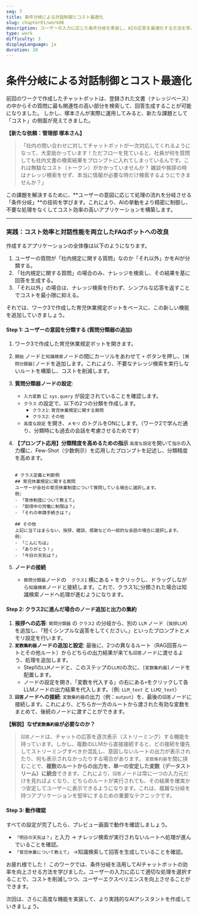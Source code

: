 ```yaml
---
seq: 7
title: 条件分岐による対話制御とコスト最適化
slug: chapter01/work06
description: ユーザーの入力に応じた条件分岐を実装し、AIの応答を最適化する方法を学ぶ
type: work
difficulty: 3
displayLanguage: ja
duration: 10
---
```


# 条件分岐による対話制御とコスト最適化

前回のワークで作成したチャットボットは、登録された文書（ナレッジベース）の中からその質問に最も関連性の高い部分を検索して、回答生成することが可能になりました。
しかし、塚本さんが実際に運用してみると、新たな課題として「コスト」の側面が見えてきました。

**【新たな依頼：管理部 塚本さん】**
> 「社内の問い合わせに対してチャットボットが一次対応してくれるようになって、大変助かっています！ただフローを見ていると、社員が何を質問しても社内文書の検索結果をプロンプトに入れてしまっているんです。これは無駄なコスト（トークン）がかかっていませんか？
> 雑談や挨拶の時はナレッジ検索をせず、本当に情報が必要な時だけ検索するようにできませんか？」

この課題を解決するために、**ユーザーの意図に応じて処理の流れを分岐させる「条件分岐」**の技術を学びます。これにより、AIの挙動をより精密に制御し、不要な処理をなくしてコスト効率の高いアプリケーションを構築します。

---

### 実践：コスト効率と対話性能を両立したFAQボットへの改良

作成するアプリケーションの全体像は以下のようになります。
1.  ユーザーの質問が「社内規定に関する質問」なのか「それ以外」かをAIが分類する。
2.  「社内規定に関する質問」の場合のみ、ナレッジを検索し、その結果を基に回答を生成する。
3.  「それ以外」の場合は、ナレッジ検索を行わず、シンプルな応答を返すことでコストを最小限に抑える。

それでは、ワーク3で作成した育児休業規定ボットをベースに、この新しい機能を追加していきましょう。

#### Step 1: ユーザーの意図を分類する (質問分類器の追加)

1.  ワーク3で作成した育児休業規定ボットを開きます。
2.  `開始` ノードと`知識検索`ノードの間にカーソルをあわせて `+` ボタンを押し、`[質問分類器]`ノードを追加します。これにより、不要なナレッジ検索を実行しないルートを構築し、コストを削減します。
3.  **質問分類器ノードの設定**:
    * `入力変数` に `sys.query` が設定されていることを確認します。
    * `クラス` の設定で、以下の2つの分類を作成します。
        * `クラス1`: `育児休業規定に関する質問`
        * `クラス2`: `その他`
    * `高度な設定` を開き、`メモリ` のトグルをONにします。（ワーク2で学んだ通り、分類時にも過去の会話を考慮させるためです）

4.  **【プロンプト応用】分類精度を高めるための指示**
    `高度な設定`を開いて`指示`の入力欄に、Few-Shot（少数例示）を応用したプロンプトを記述し、分類精度を高めます。
    ``` ユーザーの質問を以下のクラスに分類してください。会話の文脈も考慮して、最も適切なクラスを一つだけ選択してください。

    # クラス定義と判断例
    ## 育児休業規定に関する質問
    ユーザーが会社の育児休業制度について質問している場合に選択します。
    例:
    - 「育休制度について教えて」
    - 「取得中の労働に制限は？」
    - 「それの申請手続きは？」

    ## その他
    上記に当てはまらない、挨拶、雑談、感謝などの一般的な会話の場合に選択します。
    例:
    - 「こんにちは」
    - 「ありがとう！」
    - 「今日の天気は？」
    ```

5.  **ノードの接続**
	* `質問分類器`ノードの　`クラス1` 横にある `+` をクリックし、ドラッグしながら`知識検索`ノードと接続します。これで、クラス1に分類された場合は知識検索ノードへ処理が進むようになります。

#### Step 2: クラス2に進んだ場合のノード追加と出力の集約

1.  **挨拶への応答**: `質問分類器` の `クラス2` の分岐から、別の `LLM` ノード（`挨拶LLM`）を追加し、「短くシンプルな返答をしてください。」といったプロンプトとメモリ設定を行います。
2.  **`変数集約器`ノードの追加と設定**:
    最後に、2つの異なるルート（RAG回答ルートとその他ルート）からどちらの出力結果が来ても`回答`ノードに渡せるよう、処理を追加します。
	* Step1の`LLM`ノードと、このステップの`LLM2`の次に、`[変数集約器]`ノードを配置します。
    * ノードの設定を開き、「変数を代入する」の右にある`+`をクリックして各LLMノードの出力結果を代入します。（例: `LLM_text` と `LLM2_text`）
3.  **`回答`ノードへの接続**: `変数集約器`の出力（例：`output`）を、最後の`回答`ノードに接続します。これにより、どちらか一方のルートから渡された有効な変数をまとめて、後続のノードに渡すことができます。

**【解説】なぜ`変数集約器`が必要なのか？**
> `回答`ノードは、チャットの応答を逐次表示（ストリーミング）する機能を持っています。しかし、複数のLLMから直接接続すると、どの接続を優先してストリーミングすべきか混乱し、意図しないルートの出力が表示されたり、何も表示されなかったりする場合があります。
> `変数集約器`を間に挟むことで、**複数のルートからの出力を、単一の安定した変数（データストリーム）に統合**できます。これにより、`回答`ノードは常に一つの入力元だけを見ればよくなり、どちらのルートが実行されても、その結果を確実かつ安定してユーザーに表示できるようになります。これは、複雑な分岐を持つアプリケーションを堅牢にするための重要なテクニックです。

#### Step 3: 動作確認

すべての設定が完了したら、プレビュー画面で動作を確認しましょう。

* `「明日の天気は？」`と入力 → ナレッジ検索が実行されないルートへ処理が進んでいることを確認。
* `「育児休業について教えて」` →知識検索して回答を生成していることを確認。

お疲れ様でした！ 
このワークでは、条件分岐を活用してAIチャットボットの効率を向上させる方法を学びました。ユーザーの入力に応じて適切な処理を選択することで、コストを削減しつつ、ユーザーエクスペリエンスを向上させることができます。

次回は、さらに高度な機能を実装して、より実践的なAIアシスタントを作成していきましょう。
